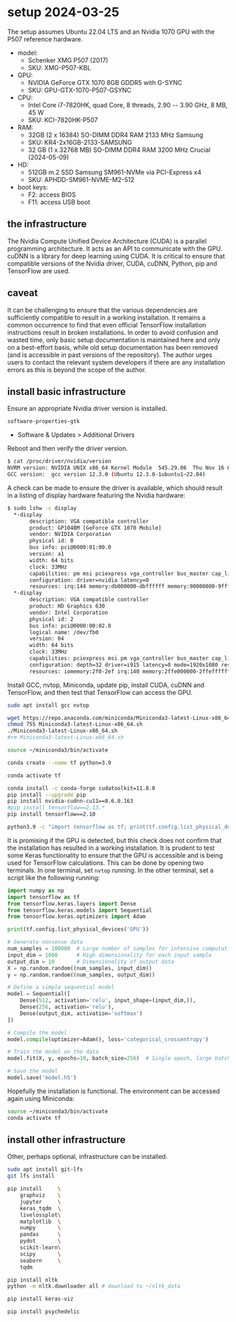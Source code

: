 # setup 2024-03-25

The setup assumes Ubuntu 22.04 LTS and an Nvidia 1070 GPU with the P507 reference hardware.

- model:
    - Schenker XMG P507 (2017)
    - SKU: XMG-P507-KBL
- GPU:
    - NVIDIA GeForce GTX 1070 8GB GDDR5 with G-SYNC
    - SKU: GPU-GTX-1070-P507-GSYNC
- CPU:
    - Intel Core i7-7820HK, quad Core, 8 threads, 2.90 -- 3.90 GHz, 8 MB, 45 W
    - SKU: KCI-7820HK-P507
- RAM:
    - 32GB (2 x 16384) SO-DIMM DDR4 RAM 2133 MHz Samsung
    - SKU: KR4-2x16GB-2133-SAMSUNG
    - 32 GB (1 x 32768 MB) SO-DIMM DDR4 RAM 3200 MHz Crucial (2024-05-09)
- HD:
    - 512GB m.2 SSD Samsung SM961-NVMe via PCI-Express x4
    - SKU: APHDD-SM961-NVME-M2-512
- boot keys:
    - F2: access BIOS
    - F11: access USB boot

## the infrastructure

The Nvidia Compute Unified Device Architecture (CUDA) is a parallel programming architecture. It acts as an API to communicate with the GPU. cuDNN is a library for deep learning using CUDA. It is critical to ensure that compatible versions of the Nvidia driver, CUDA, cuDNN, Python, pip and TensorFlow are used.

## caveat

It can be challenging to ensure that the various dependencies are sufficiently compatible to result in a working installation. It remains a common occurrence to find that even official TensorFlow installation instructions result in broken installations. In order to avoid confusion and wasted time, only basic setup documentation is maintained here and only on a best-effort basis, while old setup documentation has been removed (and is accessible in past versions of the repository). The author urges users to contact the relevant system developers if there are any installation errors as this is beyond the scope of the author.

## install basic infrastructure

Ensure an appropriate Nvidia driver version is installed.

```Bash
software-properties-gtk
```

- Software & Updates > Additional Drivers

Reboot and then verify the driver version.

```Bash
$ cat /proc/driver/nvidia/version
NVRM version: NVIDIA UNIX x86_64 Kernel Module  545.29.06  Thu Nov 16 01:59:08 UTC 2023
GCC version:  gcc version 12.3.0 (Ubuntu 12.3.0-1ubuntu1~22.04)
```

A check can be made to ensure the driver is available, which should result in a listing of display hardware featuring the Nvidia hardware:

```Bash
$ sudo lshw -c display
  *-display                 
       description: VGA compatible controller
       product: GP104BM [GeForce GTX 1070 Mobile]
       vendor: NVIDIA Corporation
       physical id: 0
       bus info: pci@0000:01:00.0
       version: a1
       width: 64 bits
       clock: 33MHz
       capabilities: pm msi pciexpress vga_controller bus_master cap_list rom
       configuration: driver=nvidia latency=0
       resources: irq:144 memory:db000000-dbffffff memory:90000000-9fffffff memory:a0000000-a1ffffff ioport:e000(size=128) memory:dc000000-dc07ffff
  *-display
       description: VGA compatible controller
       product: HD Graphics 630
       vendor: Intel Corporation
       physical id: 2
       bus info: pci@0000:00:02.0
       logical name: /dev/fb0
       version: 04
       width: 64 bits
       clock: 33MHz
       capabilities: pciexpress msi pm vga_controller bus_master cap_list rom fb
       configuration: depth=32 driver=i915 latency=0 mode=1920x1080 resolution=1920,1080 visual=truecolor xres=1920 yres=1080
       resources: iomemory:2f0-2ef irq:140 memory:2ffe000000-2ffeffffff memory:80000000-8fffffff ioport:f000(size=64) memory:c0000-dffff
```

Install GCC, nvtop, Miniconda, update pip, install CUDA, cuDNN and TensorFlow, and then test that TensorFlow can access the GPU.

```Bash
sudo apt install gcc nvtop
```

```Bash
wget https://repo.anaconda.com/miniconda/Miniconda3-latest-Linux-x86_64.sh
chmod 755 Miniconda3-latest-Linux-x86_64.sh
./Miniconda3-latest-Linux-x86_64.sh
#rm Miniconda3-latest-Linux-x86_64.sh
```

```Bash
source ~/miniconda3/bin/activate
```

```Bash
conda create --name tf python=3.9
```

```Bash
conda activate tf
```

```Bash
conda install -c conda-forge cudatoolkit=11.8.0
pip install --upgrade pip
pip install nvidia-cudnn-cu11==8.6.0.163
#pip install tensorflow==2.13.*
pip install tensorflow==2.10
```

```Bash
python3.9 -c "import tensorflow as tf; print(tf.config.list_physical_devices('GPU'))"
```

It is promising if the GPU is detected, but this check does not confirm that the installation has resulted in a working installation. It is prudent to test some Keras functionality to ensure that the GPU is accessible and is being used for TensorFlow calculations. This can be done by opening two terminals. In one terminal, set `nvtop` running. In the other terminal, set a script like the following running:

```Python
import numpy as np
import tensorflow as tf
from tensorflow.keras.layers import Dense
from tensorflow.keras.models import Sequential
from tensorflow.keras.optimizers import Adam

print(tf.config.list_physical_devices('GPU'))

# Generate nonsense data
num_samples = 100000  # Large number of samples for intensive computation
input_dim = 1000      # High dimensionality for each input sample
output_dim = 10       # Dimensionality of output data
X = np.random.random((num_samples, input_dim))
y = np.random.random((num_samples, output_dim))

# Define a simple sequential model
model = Sequential([
    Dense(512, activation='relu', input_shape=(input_dim,)),
    Dense(256, activation='relu'),
    Dense(output_dim, activation='softmax')
])

# Compile the model
model.compile(optimizer=Adam(), loss='categorical_crossentropy')

# Train the model on the data
model.fit(X, y, epochs=10, batch_size=256)  # Single epoch, large batch size

# Save the model
model.save('model.h5')
```

Hopefully the installation is functional. The environment can be accessed again using Miniconda:

```Bash
source ~/miniconda3/bin/activate
conda activate tf
```

## install other infrastructure

Other, perhaps optional, infrastructure can be installed.

```Bash
sudo apt install git-lfs
git lfs install
```

```Bash
pip install     \
    graphviz    \
    jupyter     \
    keras_tqdm  \
    livelossplot\
    matplotlib  \
    numpy       \
    pandas      \
    pydot       \
    scikit-learn\
    scipy       \
    seaborn     \
    tqdm
```

```Bash
pip install nltk
python -m nltk.downloader all # download to ~/nltk_data
```

```Bash
pip install keras-viz
```

```Bash
pip install psychedelic
```
